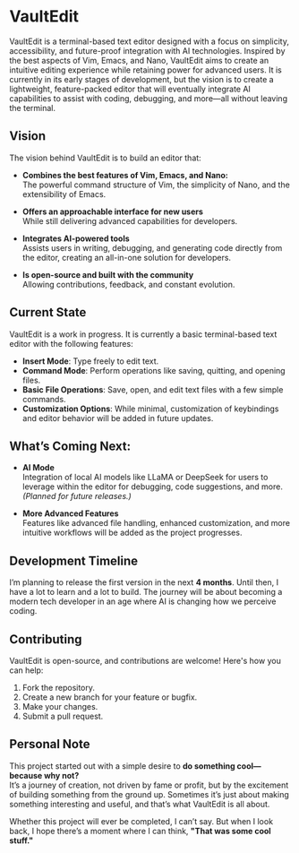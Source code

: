 # VaultEdit

VaultEdit is a terminal-based text editor designed with a focus on simplicity, accessibility, and future-proof integration with AI technologies. Inspired by the best aspects of Vim, Emacs, and Nano, VaultEdit aims to create an intuitive editing experience while retaining power for advanced users. It is currently in its early stages of development, but the vision is to create a lightweight, feature-packed editor that will eventually integrate AI capabilities to assist with coding, debugging, and more—all without leaving the terminal.

## Vision

The vision behind VaultEdit is to build an editor that:

- **Combines the best features of Vim, Emacs, and Nano:**  
  The powerful command structure of Vim, the simplicity of Nano, and the extensibility of Emacs.

- **Offers an approachable interface for new users**  
  While still delivering advanced capabilities for developers.

- **Integrates AI-powered tools**  
  Assists users in writing, debugging, and generating code directly from the editor, creating an all-in-one solution for developers.

- **Is open-source and built with the community**  
  Allowing contributions, feedback, and constant evolution.

## Current State

VaultEdit is a work in progress. It is currently a basic terminal-based text editor with the following features:

- **Insert Mode**: Type freely to edit text.
- **Command Mode**: Perform operations like saving, quitting, and opening files.
- **Basic File Operations**: Save, open, and edit text files with a few simple commands.
- **Customization Options**: While minimal, customization of keybindings and editor behavior will be added in future updates.

## What’s Coming Next:

- **AI Mode**  
  Integration of local AI models like LLaMA or DeepSeek for users to leverage within the editor for debugging, code suggestions, and more. *(Planned for future releases.)*

- **More Advanced Features**  
  Features like advanced file handling, enhanced customization, and more intuitive workflows will be added as the project progresses.

## Development Timeline

I’m planning to release the first version in the next **4 months**. Until then, I have a lot to learn and a lot to build. The journey will be about becoming a modern tech developer in an age where AI is changing how we perceive coding.

## Contributing

VaultEdit is open-source, and contributions are welcome! Here's how you can help:

1. Fork the repository.
2. Create a new branch for your feature or bugfix.
3. Make your changes.
4. Submit a pull request.

## Personal Note

This project started out with a simple desire to **do something cool—because why not?**  
It’s a journey of creation, not driven by fame or profit, but by the excitement of building something from the ground up. Sometimes it’s just about making something interesting and useful, and that’s what VaultEdit is all about.  

Whether this project will ever be completed, I can’t say. But when I look back, I hope there’s a moment where I can think, **"That was some cool stuff."**
